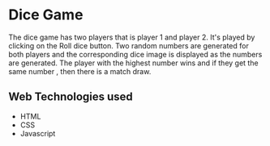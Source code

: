 # Dice Game
The dice game has two players that is player 1 and player 2.
It's played by  clicking on the Roll dice button.
Two random numbers are generated for both players and the corresponding dice image is displayed as the numbers are generated.
The player with the highest number wins and if they get the same number , then there is a match draw.

##  Web Technologies used
- HTML
- CSS
- Javascript